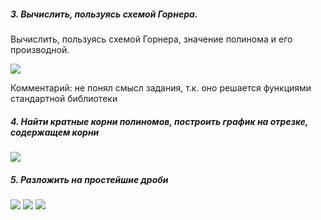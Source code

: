 ##### 3. Вычислить, пользуясь схемой Горнера. 

Вычислить, пользуясь схемой Горнера, значение полинома и его производной.

<img src="https://render.githubusercontent.com/render/math?math=x^4-2x^3%2b6x^2-10x%2b16, x_0=4">

Комментарий: не понял смысл задания, т.к. оно решается функциями стандартной библиотеки 

##### 4. Найти кратные корни полиномов, построить график на отрезке, содержащем корни

<img src="https://render.githubusercontent.com/render/math?math=x^{2n}-nx^{n%2b1}%2bnx^{n-1}-1">

##### 5. Разложить на простейшие дроби

<img src="https://render.githubusercontent.com/render/math?math=\frac{x^2}{(x-1)(x%2b2)(x%2b3)}">

<img src="https://render.githubusercontent.com/render/math?math=\frac{3%2bx}{(x-1)(x^2%2b1)}">

<img src="https://render.githubusercontent.com/render/math?math=\frac{x^2}{(x^4-1)}">